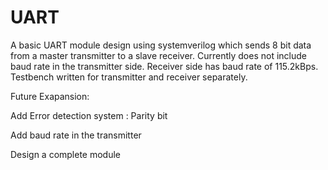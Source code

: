 # UART
A basic UART module design using systemverilog which sends 8 bit data from a master transmitter to a slave receiver.
Currently does not include baud rate in the transmitter side.
Receiver side has baud rate of 115.2kBps.
Testbench written for transmitter and receiver separately.


Future Exapansion:

Add Error detection system : Parity bit

Add baud rate in the transmitter

Design a complete module

